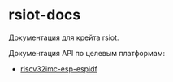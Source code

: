# rsiot-docs

Документация для крейта rsiot.

Документация API по целевым платформам:

- [riscv32imc-esp-espidf](./rustdoc/riscv32imc-esp-espidf/rsiot/index.html)
